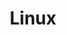 ---
layout: tag-blog
title: Linux
slug: Linux
category: devops
menu: false
order: 8
#header-img: '/img/docker-logo.png'
---